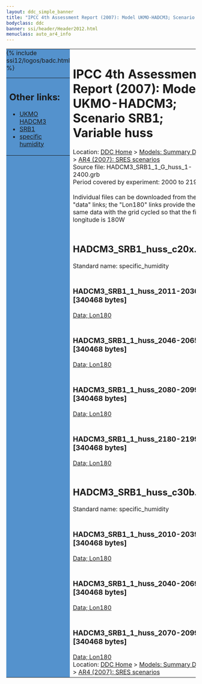 ```yaml
---
layout: ddc_simple_banner
title: "IPCC 4th Assessment Report (2007): Model UKMO-HADCM3; Scenario SRB1; Variable huss"
bodyclass: ddc
banner: ssi/header/Header2012.html
menuclass: auto_ar4_info
---
```



<table width="100%" border="0" cellspacing="0" cellpadding="0" style="border-collapse: collapse;">
<tr style="margin:0;padding:0;border:0;">
<td style="margin:0;padding:0;border:0;height:1pt;width:150pt;background:#5492CD;" valign="top" >

<div id="lh-col2" class="auto_ar4_info">
<table class="menumain" bgcolor="#5492CD" cellspacing="0" width="100%" border="0">
<tr><td>
<h2> Other links:</h2>
<ul>
<li><a href="/auto/ar4/model-UKMO-HADCM3.html">UKMO<br/>HADCM3</a></li>
<li><a href="/auto/ar4/scenario-SRB1.html">SRB1</a></li>
<li><a href="/auto/ar4/var-specific_humidity.html">specific humidity</a></li>
</ul>
</td></tr>
{% include ssi12/logos/badc.html %}
</table>
</div>
</td>
<td><h1>IPCC 4th Assessment Report (2007): Model UKMO-HADCM3; Scenario SRB1; Variable huss</h1>

<!-- Breadcrumb1 -->
<div id="breadcrumb1" align="left">
Location: <a href="/index.html">DDC Home</a> > <a href="/sim/gcm_clim/">Models: Summary Data</a>
> <a href="/sim/gcm_clim/SRES_AR4/index.html">AR4 (2007): SRES scenarios</a>
</div>
<!-- End of Breadcrumb1 -->Source file: HADCM3_SRB1_1_G_huss_1-2400.grb
<br/>
Period covered by experiment: 2000 to 2199<br/>
<br/>Individual files can be downloaded from the "data" links; the "Lon180" links provide the same data
         with the grid cycled so that the first longitude is 180W<br/>
<br/><h2>HADCM3_SRB1_huss_c20x.tar</h2>
Standard name: specific_humidity<br>
<br/><h3>HADCM3_SRB1_1_huss_2011-2030.nc [340468 bytes]</h3>
<a href="http://apps.ipcc-data.org/cgi-bin/downl/ar4_nc/huss/HADCM3_SRB1_1_huss_2011-2030.nc">Data; </a><a href="http://apps.ipcc-data.org/cgi-bin/downl/ar4_nc/huss/HADCM3_SRB1_1_huss_2011-2030.cyto180.nc"> Lon180</a><br/>
<br/><h3>HADCM3_SRB1_1_huss_2046-2065.nc [340468 bytes]</h3>
<a href="http://apps.ipcc-data.org/cgi-bin/downl/ar4_nc/huss/HADCM3_SRB1_1_huss_2046-2065.nc">Data; </a><a href="http://apps.ipcc-data.org/cgi-bin/downl/ar4_nc/huss/HADCM3_SRB1_1_huss_2046-2065.cyto180.nc"> Lon180</a><br/>
<br/><h3>HADCM3_SRB1_1_huss_2080-2099.nc [340468 bytes]</h3>
<a href="http://apps.ipcc-data.org/cgi-bin/downl/ar4_nc/huss/HADCM3_SRB1_1_huss_2080-2099.nc">Data; </a><a href="http://apps.ipcc-data.org/cgi-bin/downl/ar4_nc/huss/HADCM3_SRB1_1_huss_2080-2099.cyto180.nc"> Lon180</a><br/>
<br/><h3>HADCM3_SRB1_1_huss_2180-2199.nc [340468 bytes]</h3>
<a href="http://apps.ipcc-data.org/cgi-bin/downl/ar4_nc/huss/HADCM3_SRB1_1_huss_2180-2199.nc">Data; </a><a href="http://apps.ipcc-data.org/cgi-bin/downl/ar4_nc/huss/HADCM3_SRB1_1_huss_2180-2199.cyto180.nc"> Lon180</a><br/>
<br/><h2>HADCM3_SRB1_huss_c30b.tar</h2>
Standard name: specific_humidity<br>
<br/><h3>HADCM3_SRB1_1_huss_2010-2039.nc [340468 bytes]</h3>
<a href="http://apps.ipcc-data.org/cgi-bin/downl/ar4_nc/huss/HADCM3_SRB1_1_huss_2010-2039.nc">Data; </a><a href="http://apps.ipcc-data.org/cgi-bin/downl/ar4_nc/huss/HADCM3_SRB1_1_huss_2010-2039.cyto180.nc"> Lon180</a><br/>
<br/><h3>HADCM3_SRB1_1_huss_2040-2069.nc [340468 bytes]</h3>
<a href="http://apps.ipcc-data.org/cgi-bin/downl/ar4_nc/huss/HADCM3_SRB1_1_huss_2040-2069.nc">Data; </a><a href="http://apps.ipcc-data.org/cgi-bin/downl/ar4_nc/huss/HADCM3_SRB1_1_huss_2040-2069.cyto180.nc"> Lon180</a><br/>
<br/><h3>HADCM3_SRB1_1_huss_2070-2099.nc [340468 bytes]</h3>
<a href="http://apps.ipcc-data.org/cgi-bin/downl/ar4_nc/huss/HADCM3_SRB1_1_huss_2070-2099.nc">Data; </a><a href="http://apps.ipcc-data.org/cgi-bin/downl/ar4_nc/huss/HADCM3_SRB1_1_huss_2070-2099.cyto180.nc"> Lon180</a><br/>
<!-- Breadcrumb2 -->
<div id="breadcrumb2" align="left">
Location: <a href="/index.html">DDC Home</a> > <a href="/sim/gcm_clim/">Models: Summary Data</a>
> <a href="/sim/gcm_clim/SRES_AR4/index.html">AR4 (2007): SRES scenarios</a>
</div>
<!-- End of Breadcrumb2 --></td></tr></table>
